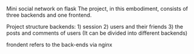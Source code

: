 Mini social network on flask
The project, in this embodiment, consists of three backends and one frontend.

Project structure
  backends:
    1) session
    2) users and their friends
    3) the posts and comments of users (It can be divided into different backends)
    
  frondent refers to the back-ends via nginx

